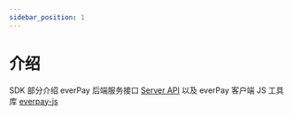 ```yaml
---
sidebar_position: 1
---
```

# 介绍

SDK 部分介绍 everPay 后端服务接口 [Server API](./server-api/intro) 以及 everPay 客户端 JS 工具库 [everpay-js](./everpay-js/intro)